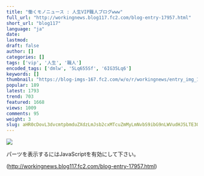 ```yaml
---
title: "働くモノニュース : 人生VIP職人ブログwww"
full_url: "http://workingnews.blog117.fc2.com/blog-entry-17957.html"
short_url: "blog117"
language: "ja"
date: 
lastmod: 
draft: false
author: []
categories: []
tags: ['vip', '人生', '職人']
encoded_tags: ['dmlw', '5Lq655Sf', '6IG35Lq6']
keywords: []
thumbnail: "https://blog-imgs-167.fc2.com/w/o/r/workingnews/entry_img_17957.jpg"
popular: 189
latest: 1793
trend: 703
featured: 1668
views: 1009
comments: 95
weight: 3
slug: aHR0cDovL3dvcmtpbmduZXdzLmJsb2cxMTcuZmMyLmNvbS9ibG9nLWVudHJ5LTE3OTU3Lmh0bWw=
---
```


![](https://blog-imgs-167.fc2.com/w/o/r/workingnews/entry_img_17957.jpg)

<div><p> </p> <p class='plugin-freearea'> パーツを表示するにはJavaScriptを有効にして下さい。 </p><p id='i2i-15a675c9be31438acfd-wrap'> </p> <p> </p> </div>

(http://workingnews.blog117.fc2.com/blog-entry-17957.html)
